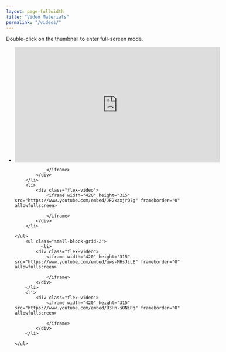 ```yaml
---
layout: page-fullwidth
title: "Video Materials"
permalink: "/videos/"
---
```


<div class="t30">

<p>
Double-click on the thumbnail to enter full-screen mode.
</p>
    <ul class="small-block-grid-2">
        <li>
            <div class="flex-video">
                <iframe width="560" height="315" src="https://www.youtube.com/embed/zCRKvDyyHmI" frameborder="0" allow="accelerometer; autoplay; encrypted-media; gyroscope; picture-in-picture" allowfullscreen></iframe>
                	
                </iframe>
            </div>
        </li>   
        <li>
            <div class="flex-video">
                <iframe width="420" height="315" src="https://www.youtube.com/embed/JF2xaxjrQ7g" frameborder="0" allowfullscreen>
                	
                </iframe>
            </div>
        </li> 
  
    </ul>
        <ul class="small-block-grid-2">
              <li>
            <div class="flex-video">
                <iframe width="420" height="315" src="https://www.youtube.com/embed/uws-MHsJiLE" frameborder="0" allowfullscreen>
                    
                </iframe>
            </div>
        </li>    
        <li>
            <div class="flex-video">
                <iframe width="420" height="315" src="https://www.youtube.com/embed/U3Hn-sONiRg" frameborder="0" allowfullscreen>
                    
                </iframe>
            </div>
        </li> 
      
    </ul>
</div>
